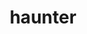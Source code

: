---
id: 93
title: haunter
types: [ghost,poison]
image: https://raw.githubusercontent.com/PokeAPI/sprites/master/sprites/pokemon/93.png
---